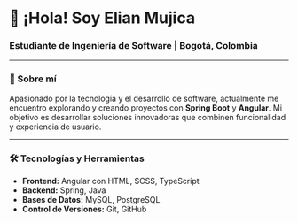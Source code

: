 # 👋 ¡Hola! Soy **Elian Mujica**

### Estudiante de Ingeniería de Software | Bogotá, Colombia

---

### 🌱 Sobre mí

Apasionado por la tecnología y el desarrollo de software, actualmente me encuentro explorando y creando proyectos con **Spring Boot** y **Angular**. Mi objetivo es desarrollar soluciones innovadoras que combinen funcionalidad y experiencia de usuario.

---

### 🛠️ Tecnologías y Herramientas
- **Frontend:** Angular con HTML, SCSS, TypeScript
- **Backend:** Spring, Java
- **Bases de Datos:** MySQL, PostgreSQL
- **Control de Versiones:** Git, GitHub


